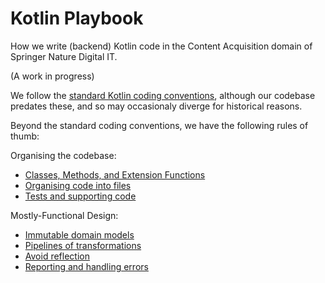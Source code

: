 # Kotlin Playbook

How we write (backend) Kotlin code in the Content Acquisition domain of Springer Nature Digital IT.

(A work in progress)

We follow the [standard Kotlin coding conventions](https://kotlinlang.org/docs/reference/coding-conventions.html), although our codebase predates these, and so may occasionaly diverge for historical reasons.

Beyond the standard coding conventions, we have the following rules of thumb:

Organising the codebase:
* [Classes, Methods, and Extension Functions](classes-methods-extension-functions/README.md)
* [Organising code into files](organising-code/README.md)
* [Tests and supporting code](test-code/README.md)

Mostly-Functional Design:
* [Immutable domain models](immutable-domain-models/README.md)
* [Pipelines of transformations](pipelines-of-transformations/README.md)
* [Avoid reflection](reflection/README.md)
* [Reporting and handling errors](error-reporting/README.md)
